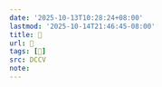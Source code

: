 ```yaml
---
date: '2025-10-13T10:28:24+08:00'
lastmod: '2025-10-14T21:46:45-08:00'
title: 􄬁
url: 􄬁
tags: [𦅸]
src: DCCV
note:
---
```

